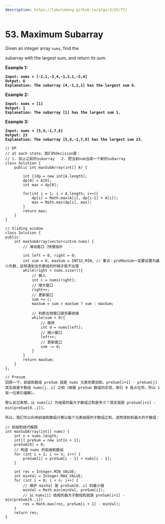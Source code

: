 ```yaml
---
description: https://labuladong.github.io/algo/3/25/77/
---
```


# 53. Maximum Subarray

Given an integer array `nums`, find the&#x20;

subarray with the largest sum, and return _its sum_.

&#x20;

**Example 1:**

<pre><code><strong>Input: nums = [-2,1,-3,4,-1,2,1,-5,4]
</strong><strong>Output: 6
</strong><strong>Explanation: The subarray [4,-1,2,1] has the largest sum 6.
</strong></code></pre>

**Example 2:**

<pre><code><strong>Input: nums = [1]
</strong><strong>Output: 1
</strong><strong>Explanation: The subarray [1] has the largest sum 1.
</strong></code></pre>

**Example 3:**

<pre><code><strong>Input: nums = [5,4,-1,7,8]
</strong><strong>Output: 23
</strong><strong>Explanation: The subarray [5,4,-1,7,8] has the largest sum 23.
</strong></code></pre>

```
// DP
// at each state，我们的decision是：
// 1. 加上之前的subarray   2. 把当前num当成一个新的subarray
class Solution {
    public int maxSubArray(int[] A) {   

        int []dp = new int[A.length];
        dp[0] = A[0];
        int max = dp[0];
        
        for(int i = 1; i < A.length; i++){
            dp[i] = Math.max(A[i], dp[i-1] + A[i]);
            max = Math.max(dp[i], max);
        }
        return max;
    }
}

// Sliding window
class Solution {
public:
    int maxSubArray(vector<int>& nums) {
        // 滑动窗口（快慢指针

        int left = 0, right = 0;
        int sum = 0, maxSum = INT32_MIN; // 重点：preMaxSum一定要设置为最小负数，这样遇到全负数组的时候才能不出错
        while(right < nums.size()){
            // 移入
            int c = nums[right];
            // 增大窗口
            right++;
            // 更新窗口
            sum += c;
            maxSum = sum > maxSum ? sum : maxSum;

            // 判断左侧窗口是否要收缩
            while(sum < 0){
                // 移除
                int d = nums[left];
                // 缩小窗口
                left++;
                // 更新窗口
                sum -= d;
            }
        }
        return maxSum;
    }
};

// Presum
回顾一下，前缀和数组 preSum 就是 nums 元素的累加和，preSum[i+1] - preSum[j] 其实就是子数组 nums[j..i] 之和（根据 preSum 数组的实现，索引 0 是占位符，所以 i 有一位索引偏移）。

那么反过来想，以 nums[i] 为结尾的最大子数组之和是多少？其实就是 preSum[i+1] - min(preSum[0..i])。

所以，我们可以利用前缀和数组计算以每个元素结尾的子数组之和，进而得到和最大的子数组：

// 前缀和技巧解题
int maxSubArray(int[] nums) {
    int n = nums.length;
    int[] preSum = new int[n + 1];
    preSum[0] = 0;
    // 构造 nums 的前缀和数组
    for (int i = 1; i <= n; i++) {
        preSum[i] = preSum[i - 1] + nums[i - 1];
    }
    
    int res = Integer.MIN_VALUE;
    int minVal = Integer.MAX_VALUE;
    for (int i = 0; i < n; i++) {
        // 维护 minVal 是 preSum[0..i] 的最小值
        minVal = Math.min(minVal, preSum[i]);
        // 以 nums[i] 结尾的最大子数组和就是 preSum[i+1] - min(preSum[0..i])
        res = Math.max(res, preSum[i + 1] - minVal);
    }
    return res;
}


```
